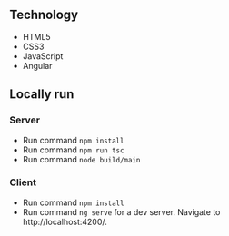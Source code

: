 
## Technology
* HTML5
* CSS3
* JavaScript
* Angular

## Locally run

 ### Server
 - Run command `npm install`
 - Run command `npm run tsc`
 - Run command `node build/main`
 
  ### Client
 - Run command `npm install`
 - Run command `ng serve` for a dev server. Navigate to http://localhost:4200/. 
